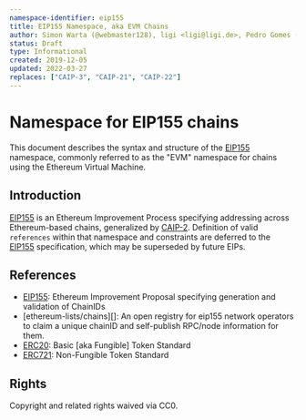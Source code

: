 ```yaml
---
namespace-identifier: eip155
title: EIP155 Namespace, aka EVM Chains
author: Simon Warta (@webmaster128), ligi <ligi@ligi.de>, Pedro Gomes (@pedrouid), Antoine Herzog (@antoineherzog), Joel Thorstensson (@oed)
status: Draft
type: Informational
created: 2019-12-05
updated: 2022-03-27
replaces: ["CAIP-3", "CAIP-21", "CAIP-22"]
---
```


# Namespace for EIP155 chains

This document describes the syntax and structure of the [EIP155][] namespace,
commonly referred to as the "EVM" namespace for chains using the Ethereum
Virtual Machine. 

## Introduction

[EIP155][] is an Ethereum Improvement Process specifying addressing across
Ethereum-based chains, generalized by [CAIP-2][]. Definition of valid
`references` within that namespace and constraints are deferred to the
[EIP155][] specification, which may be superseded by future EIPs.

## References

- [EIP155][]: Ethereum Improvement Proposal specifying generation and validation of ChainIDs
- [ethereum-lists/chains][]: An open registry for eip155 network operators to claim a
      unique chainID and self-publish RPC/node information for them.
- [ERC20][]: Basic [aka Fungible] Token Standard
- [ERC721][]: Non-Fungible Token Standard

[Chainid.network]: https://github.com/ethereum-lists/chains
[CAIP-2]: https://github.com/ChainAgnostic/CAIPs/blob/master/CAIPs/caip-2.md
[CAIP-10]: https://github.com/ChainAgnostic/CAIPs/blob/master/CAIPs/caip-10.md
[CAIP-19]: https://github.com/ChainAgnostic/CAIPs/blob/master/CAIPs/caip-19.md
[CAIP-21]: https://github.com/ChainAgnostic/CAIPs/blob/master/CAIPs/caip-21.md
[CAIP-22]: https://github.com/ChainAgnostic/CAIPs/blob/master/CAIPs/caip-22.md
[EIP155]: https://eips.ethereum.org/EIPS/eip-155
[ERC20]: https://eips.ethereum.org/EIPS/eip-20
[ERC721]: https://eips.ethereum.org/EIPS/eip-721


## Rights

Copyright and related rights waived via CC0.
